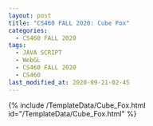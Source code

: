 ```yaml
---
layout: post
title: "CS460 FALL 2020: Cube Fox"
categories:
  - CS460 FALL 2020
tags:
  - JAVA SCRIPT
  - WebGL
  - CS460 FALL 2020
  - CS460
last_modified_at: 2020-09-21-02-45
---
```


{% include /TemplateData/Cube_Fox.html id="/TemplateData/Cube_Fox.html" %}
